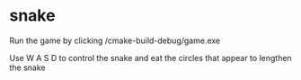 # snake

Run the game by clicking /cmake-build-debug/game.exe

Use W A S D to control the snake and eat the circles that appear to lengthen the snake
